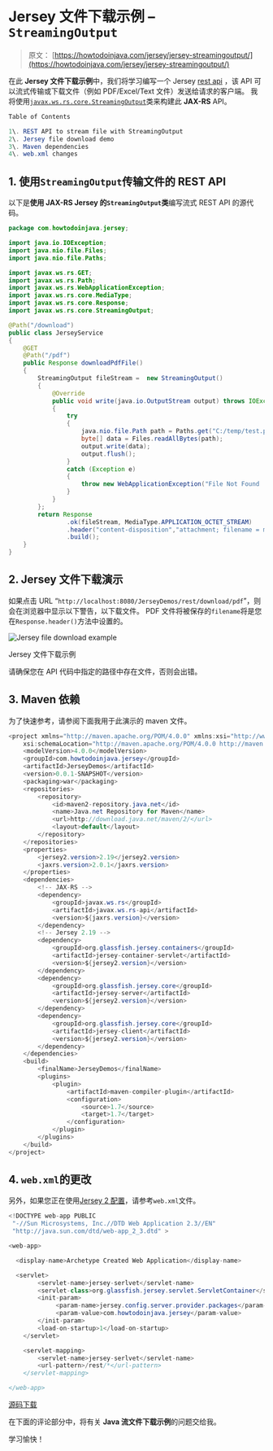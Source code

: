# Jersey 文件下载示例 – `StreamingOutput`

> 原文： [https://howtodoinjava.com/jersey/jersey-streamingoutput/](https://howtodoinjava.com/jersey/jersey-streamingoutput/)

在此 **Jersey 文件下载示例**中，我们将学习编写一个 Jersey [rest api](//howtodoinjava.com/restful-web-service/) ，该 API 可以流式传输或下载文件（例如 PDF/Excel/Text 文件）发送给请求的客户端。 我将使用[`javax.ws.rs.core.StreamingOutput`](https://docs.oracle.com/javaee/7/api/javax/ws/rs/core/StreamingOutput.html)类来构建此 **JAX-RS** API。

```java
Table of Contents

1\. REST API to stream file with StreamingOutput
2\. Jersey file download demo
3\. Maven dependencies
4\. web.xml changes
```

## 1\. 使用`StreamingOutput`传输文件的 REST API 

以下是**使用 JAX-RS Jersey 的`StreamingOutput`类**编写流式 REST API 的源代码。

```java
package com.howtodoinjava.jersey;

import java.io.IOException;
import java.nio.file.Files;
import java.nio.file.Paths;

import javax.ws.rs.GET;
import javax.ws.rs.Path;
import javax.ws.rs.WebApplicationException;
import javax.ws.rs.core.MediaType;
import javax.ws.rs.core.Response;
import javax.ws.rs.core.StreamingOutput;

@Path("/download")
public class JerseyService 
{
	@GET
	@Path("/pdf")
	public Response downloadPdfFile()
	{
		StreamingOutput fileStream =  new StreamingOutput() 
		{
			@Override
			public void write(java.io.OutputStream output) throws IOException, WebApplicationException 
			{
				try 
				{
					java.nio.file.Path path = Paths.get("C:/temp/test.pdf");
					byte[] data = Files.readAllBytes(path);
					output.write(data);
					output.flush();
				} 
				catch (Exception e) 
				{
					throw new WebApplicationException("File Not Found !!");
				}
			}
		};
		return Response
	            .ok(fileStream, MediaType.APPLICATION_OCTET_STREAM)
	            .header("content-disposition","attachment; filename = myfile.pdf")
	            .build();
	}
}

```

## 2\. Jersey 文件下载演示

如果点击 URL “`http://localhost:8080/JerseyDemos/rest/download/pdf`”，则会在浏览器中显示以下警告，以下载文件。 PDF 文件将被保存的`filename`将是您在`Response.header()`方法中设置的。

![Jersey file download example](img/4feb11b8201c726f68492d2ed83e7780.png)

Jersey 文件下载示例

请确保您在 API 代码中指定的路径中存在文件，否则会出错。

## 3\. Maven 依赖

为了快速参考，请参阅下面我用于此演示的 maven 文件。

```java
<project xmlns="http://maven.apache.org/POM/4.0.0" xmlns:xsi="http://www.w3.org/2001/XMLSchema-instance"
	xsi:schemaLocation="http://maven.apache.org/POM/4.0.0 http://maven.apache.org/xsd/maven-4.0.0.xsd;
	<modelVersion>4.0.0</modelVersion>
	<groupId>com.howtodoinjava.jersey</groupId>
	<artifactId>JerseyDemos</artifactId>
	<version>0.0.1-SNAPSHOT</version>
	<packaging>war</packaging>
	<repositories>
		<repository>
			<id>maven2-repository.java.net</id>
			<name>Java.net Repository for Maven</name>
			<url>http://download.java.net/maven/2/</url>
			<layout>default</layout>
		</repository>
	</repositories>
	<properties>
		<jersey2.version>2.19</jersey2.version>
		<jaxrs.version>2.0.1</jaxrs.version>
	</properties>
	<dependencies>
		<!-- JAX-RS -->
		<dependency>
			<groupId>javax.ws.rs</groupId>
			<artifactId>javax.ws.rs-api</artifactId>
			<version>${jaxrs.version}</version>
		</dependency>
		<!-- Jersey 2.19 -->
		<dependency>
			<groupId>org.glassfish.jersey.containers</groupId>
			<artifactId>jersey-container-servlet</artifactId>
			<version>${jersey2.version}</version>
		</dependency>
		<dependency>
			<groupId>org.glassfish.jersey.core</groupId>
			<artifactId>jersey-server</artifactId>
			<version>${jersey2.version}</version>
		</dependency>
		<dependency>
			<groupId>org.glassfish.jersey.core</groupId>
			<artifactId>jersey-client</artifactId>
			<version>${jersey2.version}</version>
		</dependency>
	</dependencies>
	<build>
		<finalName>JerseyDemos</finalName>
		<plugins>
			<plugin>
				<artifactId>maven-compiler-plugin</artifactId>
				<configuration>
					<source>1.7</source>
					<target>1.7</target>
				</configuration>
			</plugin>
		</plugins>
	</build>
</project>

```

## 4\. `web.xml`的更改

另外，如果您正在使用[Jersey 2 配置](//howtodoinjava.com/jersey/jersey-2-hello-world-application-tutorial/)，请参考`web.xml`文件。

```java
<!DOCTYPE web-app PUBLIC
 "-//Sun Microsystems, Inc.//DTD Web Application 2.3//EN"
 "http://java.sun.com/dtd/web-app_2_3.dtd" >

<web-app>

  <display-name>Archetype Created Web Application</display-name>

  <servlet>
        <servlet-name>jersey-serlvet</servlet-name>
        <servlet-class>org.glassfish.jersey.servlet.ServletContainer</servlet-class>
        <init-param>
             <param-name>jersey.config.server.provider.packages</param-name>
             <param-value>com.howtodoinjava.jersey</param-value>
        </init-param>
        <load-on-startup>1</load-on-startup>
    </servlet>

    <servlet-mapping>
        <servlet-name>jersey-serlvet</servlet-name>
        <url-pattern>/rest/*</url-pattern>
    </servlet-mapping>

</web-app>

```

[源码下载](//howtodoinjava.com/wp-content/uploads/2015/08/JerseyDemos_FileDownload.zip)

在下面的评论部分中，将有关 **Java 流文件下载示例**的问题交给我。

学习愉快！